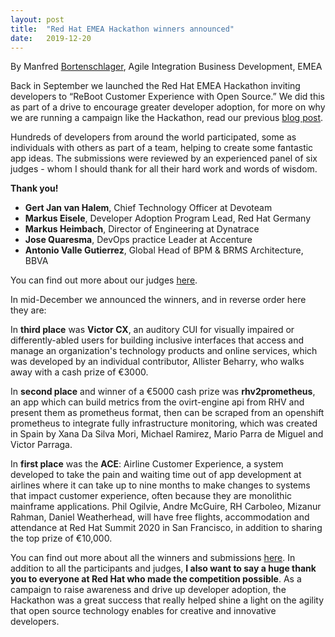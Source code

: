 ```yaml
---
layout: post
title:  "Red Hat EMEA Hackathon winners announced"
date:   2019-12-20
---
```


By Manfred [Bortenschlager](https://rover.redhat.com/people/profile/mbortens), Agile Integration Business Development, EMEA

Back in September we launched the Red Hat EMEA Hackathon inviting developers to “ReBoot Customer Experience with Open Source.” We did this as part of a drive to encourage greater developer adoption, for more on why we are running a campaign like the Hackathon, read our previous [blog post](https://mojo.redhat.com/groups/emea-internal-communications/blog/2019/09/20/red-hat-emea-hackathon-how-we-aim-to-improve-developer-adoption-via-a-large-scale-emea-virtual-hackathon).

Hundreds of developers from around the world participated, some as individuals with others as part of a team, helping to create some fantastic app ideas. The submissions were reviewed by an experienced panel of six judges - whom I should thank for all their hard work and words of wisdom.

**Thank you!**
 - **Gert Jan van Halem**, Chief Technology Officer at Devoteam
 - **Markus Eisele**, Developer Adoption Program Lead, Red Hat Germany
 - **Markus Heimbach**, Director of Engineering at Dynatrace
 - **Jose Quaresma**, DevOps practice Leader at Accenture
 - **Antonio Valle Gutierrez**, Global Head of BPM & BRMS Architecture, BBVA

You can find out more about our judges [here](https://redhat-hackathon.github.io/blog/judging-criteria-who-are-our-judges/).

In mid-December we announced the winners, and in reverse order here they are:

In **third place** was **Victor CX**, an auditory CUI for visually impaired or differently-abled users for building inclusive interfaces that access and manage an organization's technology products and online services, which was developed by an individual contributor, Allister Beharry, who walks away with a cash prize of €3000.

In **second place** and winner of a €5000 cash prize was **rhv2prometheus**, an app which can build metrics from the ovirt-engine api from RHV and present them as prometheus format, then can be scraped from an openshift prometheus to integrate fully infrastructure monitoring, which was created in Spain by Xana Da Silva Mori, Michael Ramirez, Mario Parra de Miguel and Victor Parraga.

In **first place** was the **ACE**: Airline Customer Experience, a system developed to take the pain and waiting time out of app development at airlines where it can take up to nine months to make changes to systems that impact customer experience, often because they are monolithic mainframe applications. Phil Ogilvie, Andre McGuire, RH Carboleo, Mizanur Rahman, Daniel Weatherhead, will have free flights, accommodation and attendance at Red Hat Summit 2020 in San Francisco, in addition to sharing the top prize of €10,000.

You can find out more about all the winners and submissions [here](https://redhat.devpost.com/). In addition to all the participants and judges, **I also want to say a huge thank you to everyone at Red Hat who made the competition possible**. As a campaign to raise awareness and drive up developer adoption, the Hackathon was a great success that really helped shine a light on the agility that open source technology enables for creative and innovative developers.
